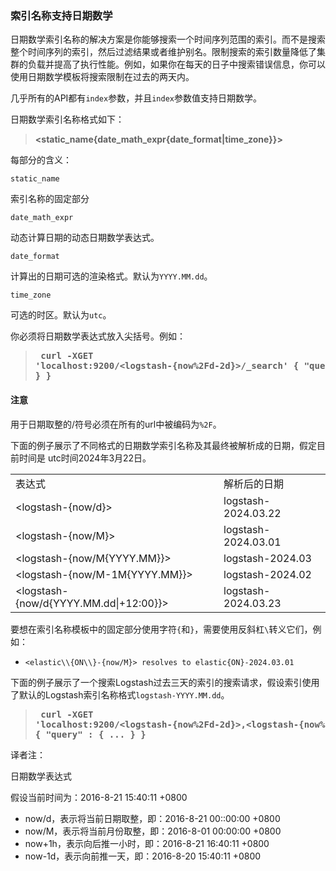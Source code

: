### 索引名称支持日期数学

日期数学索引名称的解决方案是你能够搜索一个时间序列范围的索引。而不是搜索整个时间序列的索引，然后过滤结果或者维护别名。限制搜索的索引数量降低了集群的负载并提高了执行性能。例如，如果你在每天的日子中搜索错误信息，你可以使用日期数学模板将搜索限制在过去的两天内。

几乎所有的API都有`index`参数，并且`index`参数值支持日期数学。

日期数学索引名称格式如下：

> **<static_name{date_math_expr{date_format|time_zone}}>**

每部分的含义：

`static_name`

索引名称的固定部分

`date_math_expr`

动态计算日期的动态日期数学表达式。

`date_format`

计算出的日期可选的渲染格式。默认为`YYYY.MM.dd`。

`time_zone`

可选的时区。默认为`utc`。

你必须将日期数学表达式放入尖括号。例如：

> **<pre>
curl -XGET 'localhost:9200/<logstash-{now%2Fd-2d}>/_search' {
    "query" : {
      ...
    }
}
> </pre>**


#### 注意

用于日期取整的/符号必须在所有的url中被编码为`%2F`。

下面的例子展示了不同格式的日期数学索引名称及其最终被解析成的日期，假定目前时间是 utc时间2024年3月22日。

<table style="border-collapse:collapse;">
<tr>
<td>
表达式
</td>
<td>
解析后的日期
</td>
</tr>
<tr>
<td>
&lt;logstash-{now/d}&gt;
</td>
<td>
logstash-2024.03.22
</td>
</tr>
<tr>
<td>
&lt;logstash-{now/M}&gt;
</td>
<td>
logstash-2024.03.01
</td>
</tr>
<tr>
<td>
&lt;logstash-{now/M{YYYY.MM}}&gt;
</td>
<td>
logstash-2024.03
</td>
</tr>
<tr>
<td>
&lt;logstash-{now/M-1M{YYYY.MM}}&gt;
</td>
<td>
logstash-2024.02
</td>
</tr>
<tr>
<td>
&lt;logstash-{now/d{YYYY.MM.dd|+12:00}}&gt;
</td>
<td>
logstash-2024.03.23
</td>
</tr>
</table>


要想在索引名称模板中的固定部分使用字符`{`和`}`，需要使用反斜杠`\`转义它们，例如：

* `<elastic\\{ON\\}-{now/M}> resolves to elastic{ON}-2024.03.01`

下面的例子展示了一个搜索Logstash过去三天的索引的搜索请求，假设索引使用了默认的Logstash索引名称格式`logstash-YYYY.MM.dd`。

> **<pre>
curl -XGET 'localhost:9200/<logstash-{now%2Fd-2d}>,<logstash-{now%2Fd-1d}>,<logstash-{now%2Fd}>/_search' {
    "query" : {
      ...
    }
}
> </pre>**


译者注：

日期数学表达式

假设当前时间为：2016-8-21 15:40:11 +0800

* now/d，表示将当前日期取整，即：2016-8-21 00::00:00 +0800
* now/M，表示将当前月份取整，即：2016-8-01 00:00:00 +0800
* now+1h，表示向后推一小时，即：2016-8-21 16:40:11 +0800
* now-1d，表示向前推一天，即：2016-8-20 15:40:11 +0800
